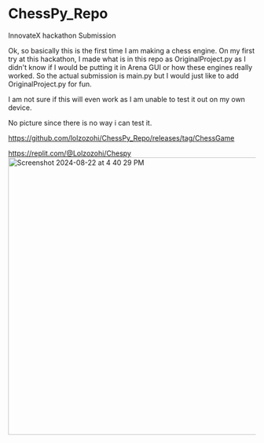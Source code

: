 # ChessPy_Repo
InnovateX hackathon Submission

Ok, so basically this is the first time I am making a chess engine. On my first try at this hackathon, I made what is in this repo as OriginalProject.py as I didn't know if I would be putting it in Arena GUI or how these engines really worked. So the actual submission is main.py but I would just like to add OriginalProject.py for fun.

I am not sure if this will even work as I am unable to test it out on my own device.

No picture since there is no way i can test it. 

https://github.com/lolzozohi/ChessPy_Repo/releases/tag/ChessGame

https://replit.com/@Lolzozohi/Chespy
<img width="565" alt="Screenshot 2024-08-22 at 4 40 29 PM" src="https://github.com/user-attachments/assets/3d4d0f4d-183e-4f4d-b158-22835047c8d6">
